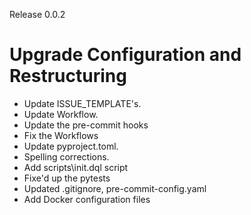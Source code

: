 Release 0.0.2

# Upgrade Configuration and Restructuring

- Update ISSUE_TEMPLATE's.
- Update Workflow.
- Update the pre-commit hooks
- Fix the Workflows
- Update pyproject.toml.
- Spelling corrections.
- Add scripts\\init.dql script
- Fixe'd up the pytests
- Updated .gitignore, pre-commit-config.yaml
- Add Docker configuration files
